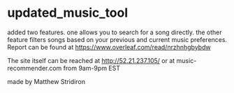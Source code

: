 # updated_music_tool
added two features. one allows you to search for a song directly. the other feature filters songs based on your previous and current music preferences.
Report can be found at https://www.overleaf.com/read/nrzhnhgbybdw

The site itself can be reached at http://52.21.237.105/ or at music-recommender.com from 9am-9pm EST


made by Matthew Stridiron 

